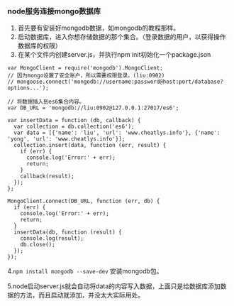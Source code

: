 ### node服务连接mongo数据库

1. 首先要有安装好mongodb数据，如mongodb的教程那样。
2. 启动数据库，进入你想存储数据的那个集合。（登录数据的用户，以获得操作数据库的权限）
3. 在某个文件内创建server.js，并执行npm init初始化一个package.json

```
var MongoClient = require('mongodb').MongoClient;
// 因为mongo设置了安全账户，所以需要权限登录。(liu:0902)
// mongoose.connect('mongodb://username:password@host:port/database?options...');

// 将数据插入到es6集合内容。
var DB_URL = 'mongodb://liu:0902@127.0.0.1:27017/es6';

var insertData = function (db, callback) {
  var collection = db.collection('es6');
  var data = [{'name': 'liu', 'url': 'www.cheatlys.info'}, {'name': 'yong', 'url': 'www.cheatlys.info'}];
  collection.insert(data, function (err, result) {
    if (err) {
      console.log('Error:' + err);
      return;
    }
    callback(result);
  });
};

MongoClient.connect(DB_URL, function (err, db) {
  if (err) {
    console.log('Error:' + err);
    return;
  }
  insertData(db, function (result) {
    console.log(result);
    db.close();
  });
});

```

4.`npm install mongodb --save-dev` 安装mongodb包。

5.node启动server.js就会自动将data的内容写入数据，上面只是给数据库添加数据的方法，而且启动就添加，并没太大实际用处。

